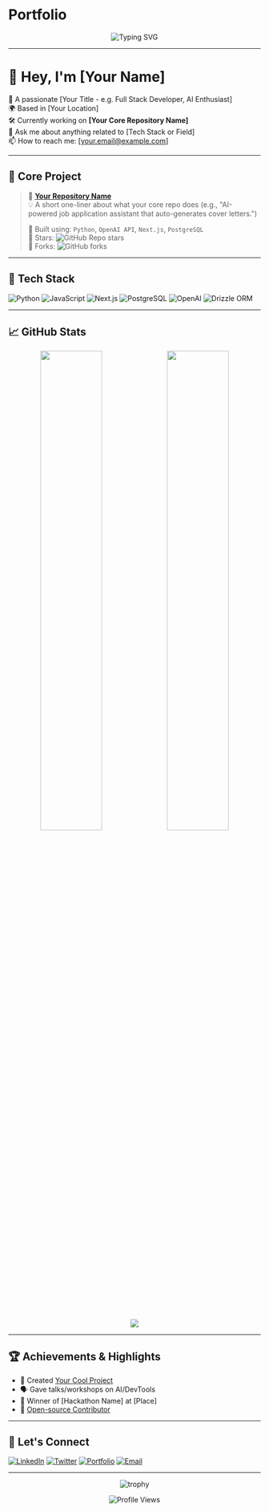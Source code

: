 # Portfolio


<!-- HEADER (OPTIONAL) -->
<p align="center">
  <img src="https://readme-typing-svg.herokuapp.com?font=Fira+Code&pause=1000&center=true&vCenter=true&width=435&lines=Hi+there+👋;I'm+a+Passionate+Developer;Love+to+build+cool+stuff!" alt="Typing SVG" />
</p>

---

# 👋 Hey, I'm [Your Name]

🎯 A passionate [Your Title - e.g. Full Stack Developer, AI Enthusiast]  
🌍 Based in [Your Location]  
🛠️ Currently working on **[Your Core Repository Name]**  
💬 Ask me about anything related to [Tech Stack or Field]  
📫 How to reach me: [your.email@example.com]  

---

## 🚀 Core Project

> 📌 **[Your Repository Name](https://github.com/yourusername/your-repo)**  
> 💡 A short one-liner about what your core repo does (e.g., "AI-powered job application assistant that auto-generates cover letters.")
>  
> 🔧 Built using: `Python`, `OpenAI API`, `Next.js`, `PostgreSQL`  
> 🌟 Stars: ![GitHub Repo stars](https://img.shields.io/github/stars/yourusername/your-repo?style=social)  
> 🍴 Forks: ![GitHub forks](https://img.shields.io/github/forks/yourusername/your-repo?style=social)

---

## 🧠 Tech Stack

![Python](https://img.shields.io/badge/Python-3776AB?style=flat-square&logo=python&logoColor=white)
![JavaScript](https://img.shields.io/badge/JavaScript-F7DF1E?style=flat-square&logo=javascript&logoColor=black)
![Next.js](https://img.shields.io/badge/Next.js-000?style=flat-square&logo=nextdotjs&logoColor=white)
![PostgreSQL](https://img.shields.io/badge/PostgreSQL-4169E1?style=flat-square&logo=postgresql&logoColor=white)
![OpenAI](https://img.shields.io/badge/OpenAI-412991?style=flat-square&logo=openai&logoColor=white)
![Drizzle ORM](https://img.shields.io/badge/Drizzle%20ORM-blue?style=flat-square)

---

## 📈 GitHub Stats

<p align="center">
  <img src="https://github-readme-stats.vercel.app/api?username=yourusername&show_icons=true&theme=radical" width="49.5%"/>
  <img src="https://github-readme-streak-stats.herokuapp.com/?user=yourusername&theme=radical" width="49.5%"/>
  <br/>
  <img src="https://github-readme-stats.vercel.app/api/top-langs/?username=yourusername&layout=compact&theme=radical"/>
</p>

---

## 🏆 Achievements & Highlights

- 🧠 Created [Your Cool Project](#)
- 🗣️ Gave talks/workshops on AI/DevTools
- 🥇 Winner of [Hackathon Name] at [Place]
- 💬 [Open-source Contributor](#)

---

## 💼 Let's Connect

[![LinkedIn](https://img.shields.io/badge/LinkedIn-%230077B5?style=flat-square&logo=linkedin&logoColor=white)](https://linkedin.com/in/yourusername)
[![Twitter](https://img.shields.io/badge/Twitter-%231DA1F2?style=flat-square&logo=twitter&logoColor=white)](https://twitter.com/yourusername)
[![Portfolio](https://img.shields.io/badge/Portfolio-%23000000?style=flat-square&logo=firefox&logoColor=white)](https://yourportfolio.com)
[![Email](https://img.shields.io/badge/Email-D14836?style=flat-square&logo=gmail&logoColor=white)](mailto:your.email@example.com)

---

<!-- OPTIONAL: GITHUB TROPHY BADGE -->
<p align="center">
  <img src="https://github-profile-trophy.vercel.app/?username=yourusername&theme=darkhub" alt="trophy"/>
</p>

<!-- FOOTER -->
<p align="center">
  <img src="https://komarev.com/ghpvc/?username=yourusername&label=Profile+Views&color=blue&style=flat" alt="Profile Views"/>
</p>
